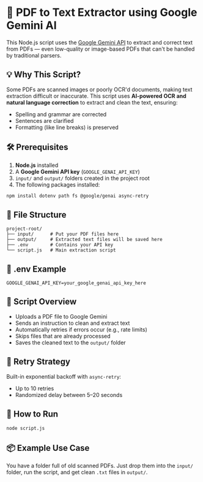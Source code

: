 # 📄 PDF to Text Extractor using Google Gemini AI

This Node.js script uses the [Google Gemini API](https://github.com/google-gemini/api-examples) to extract and correct text from PDFs — even low-quality or image-based PDFs that can't be handled by traditional parsers.

## 💡 Why This Script?

Some PDFs are scanned images or poorly OCR'd documents, making text extraction difficult or inaccurate. This script uses **AI-powered OCR and natural language correction** to extract and clean the text, ensuring:
- Spelling and grammar are corrected
- Sentences are clarified
- Formatting (like line breaks) is preserved

## 🛠️ Prerequisites

1. **Node.js** installed
2. A **Google Gemini API key** (`GOOGLE_GENAI_API_KEY`)
3. `input/` and `output/` folders created in the project root
4. The following packages installed:

```bash
npm install dotenv path fs @google/genai async-retry
```

## 📁 File Structure

```
project-root/
├── input/      # Put your PDF files here
├── output/     # Extracted text files will be saved here
├── .env        # Contains your API key
└── script.js   # Main extraction script
```

## 🔐 .env Example

```
GOOGLE_GENAI_API_KEY=your_google_genai_api_key_here
```

## 📜 Script Overview

- Uploads a PDF file to Google Gemini
- Sends an instruction to clean and extract text
- Automatically retries if errors occur (e.g., rate limits)
- Skips files that are already processed
- Saves the cleaned text to the `output/` folder

## 🔁 Retry Strategy

Built-in exponential backoff with `async-retry`:
- Up to 10 retries
- Randomized delay between 5–20 seconds

## 🚀 How to Run

```bash
node script.js
```

## 📦 Example Use Case

You have a folder full of old scanned PDFs. Just drop them into the `input/` folder, run the script, and get clean `.txt` files in `output/`.
